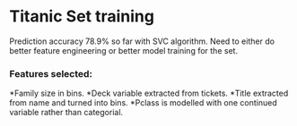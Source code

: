 # Titanic Set training
Prediction  accuracy 78.9% so far with SVC algorithm. Need to either do better feature engineering or better model training for the set.
### Features selected:
*Family size in bins.
*Deck variable extracted from tickets.
*Title extracted from name and turned into bins.
*Pclass is modelled with one continued variable rather than categorial.
